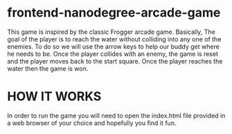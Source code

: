frontend-nanodegree-arcade-game
===============================

This game is inspired by the classic Frogger arcade game. Basically, The goal of the player is to reach the water without colliding into any one of the enemies. To do so we will use the arrow keys to help our buddy get where he needs to be. Once the player collides with an enemy, the game is reset and the player moves back to the start square. Once the player reaches the water then the game is won.

HOW IT WORKS
=============
In order to run the game you will need to open the index.html file provided in a web browser of your choice and hopefully you find it fun. 
